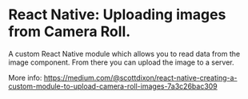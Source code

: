 # React Native: Uploading images from Camera Roll.

A custom React Native module which allows you to read data from the image component. From there you can upload the image to a server.

More info: https://medium.com/@scottdixon/react-native-creating-a-custom-module-to-upload-camera-roll-images-7a3c26bac309
